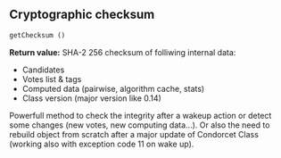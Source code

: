 ## Cryptographic checksum
```php
getChecksum ()
```
**Return value:** SHA-2 256 checksum of folliwing internal data:
* Candidates
* Votes list & tags
* Computed data (pairwise, algorithm cache, stats)
* Class version (major version like 0.14)

Powerfull method to check the integrity after a wakeup action or detect some changes (new votes, new computing data...). Or also the need to rebuild object from scratch after a major update of Condorcet Class (working also with exception code 11 on wake up).    